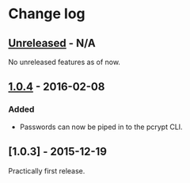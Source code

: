 Change log
==========

[Unreleased] - N/A
------------------

No unreleased features as of now.


[1.0.4] - 2016-02-08
--------------------

### Added
- Passwords can now be piped in to the pcrypt CLI.


[1.0.3] - 2015-12-19
--------------------

Practically first release.


[unreleased]: https://github.com/thusoy/python-crypt/compare/v1.0.4...HEAD
[1.0.4]: https://github.com/thusoy/python-crypt/compare/v1.0.3...v1.0.4
